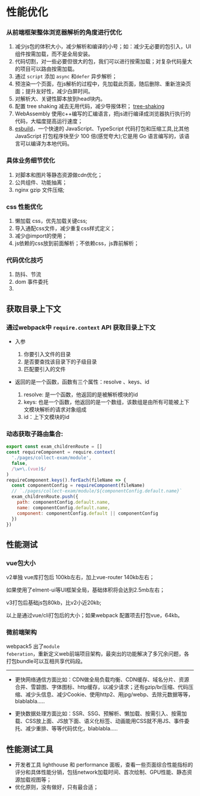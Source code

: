 # 性能优化

### 从前端框架整体浏览器解析的角度进行优化
1) 减少js包的体积大小，减少解析和编译的小号；如：减少无必要的包引入，UI组件按需加载，而不是全局安装。
2) 代码切割，对一些必要但很大的包，我们可以进行按需加载；对复杂代码量大的项目可以路由按需加载。
3) 通过 <code>script</code> 添加 <code>async</code> 和<code>defer</code> 异步解析；
4) 预渲染一个页面，在js解析的过程中，先加载此页面，随后删除、重新渲染页面；提升友好性，减少白屏时间。
5) 对解析大、关键性脚本放到head块内。
6) 配置 tree shaking 减去无用代码，减少导报体积； [tree-shaking](https://www.webpackjs.com/guides/tree-shaking/)
7) WebAssembly 使用c++编写的汇编语言，把js进行编译成浏览器执行执行的代码，大幅度提高运行速度；
8) [esbuild](https://github.com/evanw/esbuild)，一个快速的 JavaScript、TypeScript 代码打包和压缩工具,比其他 JavaScript 打包程序快至少 100 倍(感觉夸大);它是用 Go 语言编写的，该语言可以编译为本地代码。

### 具体业务细节优化
1) 对脚本和图片等静态资源做cdn优化；
2) 公共组件、功能抽离；
3) nginx gzip 文件压缩;

### css 性能优化
1) 懒加载 css，优先加载关键css; 
2) 导入通配css文件，减少重复css样式定义；
3) 减少@import的使用；
4) js依赖的css放到前面解析；不依赖css，js靠前解析；

### 代码优化技巧
1) 防抖、节流
2) dom 事件委托
3) 

## 获取目录上下文
### 通过webpack中 <code>require.context</code> API 获取目录上下文
- 入参
  1. 你要引入文件的目录
  2. 是否要查找该目录下的子级目录
  3. 匹配要引入的文件

- 返回的是一个函数，函数有三个属性：resolve 、keys、id
  1. resolve: 是一个函数，他返回的是被解析模块的id
  2. keys: 也是一个函数，他返回的是一个数组，该数组是由所有可能被上下文模块解析的请求对象组成
  3. id：上下文模块的id

### 动态获取子路由集合:
```js
export const exam_childrenRoute = []
const requireComponent = require.context(
  './pages/collect-exam/module',
  false,
  /\w+\.(vue)$/
)
requireComponent.keys().forEach(fileName => {
  const componentConfig = requireComponent(fileName)
  // `./pages/collect-exam/module/${componentConfig.default.name}`
  exam_childrenRoute.push({
    path: componentConfig.default.name,
    name: componentConfig.default.name,
    component: componentConfig.default || componentConfig
  })
})
```

## 性能测试

### vue包大小
v2单独 vue库打包后 100kb左右，加上vue-router 140kb左右；

如果使用了elment-ui等UI框架全局，基础体积将会达到2.5mb左右；

v3打包后基础js包80kb，比v2小近20kb;

以上是通过vue/cli打包后的大小；如果webpack 配置项去打包vue，64kb。

### 微前端架构
webpack5 出了<code>module feberation</code>，重新定义web前端项目架构，最突出的功能解决了多冗余问题，各打包bundle可以互相共享代码段。

---------
- 更快网络通信方面比如：CDN做全局负载均衡、CDN缓存、域名分片、资源合并、雪碧图、字体图标、http缓存，以减少请求；还有gzip/br压缩、代码压缩、减少头信息、减少Cookie、使用http2、用jpg/webp、去除元数据等等，blablabla.....

- 更快数据处理方面比如：SSR、SSG、预解析、懒加载、按需引入、按需加载、CSS放上面、JS放下面、语义化标签、动画能用CSS就不用JS、事件委托、减少重排、等等代码优化，blablabla.....

## 性能测试工具
- 开发者工具 lighthouse 和 performance 面板，查看一些页面综合性能指标的评分和具体性能分销，包括network加载时间、首次绘制、GPU性能、静态资源加载视图等；
- 优化原则，没有做好，只有最合适；